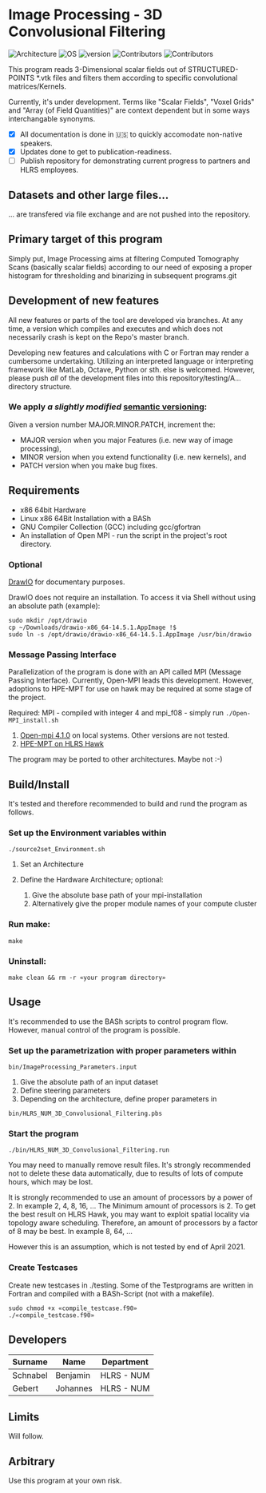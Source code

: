 # Image Processing - 3D Convolusional Filtering

![Architecture](https://img.shields.io/badge/Architecture-x86-green)
![OS](https://img.shields.io/badge/Linux-64Bit-green)
![version](https://img.shields.io/badge/version-2.1.0-green)
![Contributors](https://img.shields.io/badge/HLRS-NUM-blue)
![Contributors](https://img.shields.io/badge/Contributors-2-blue)


This program reads 3-Dimensional scalar fields out of STRUCTURED-POINTS *.vtk files and filters them according to specific convolutional matrices/Kernels.

Currently, it's under development. Terms like "Scalar Fields", "Voxel Grids" and "Array (of Field Quantities)" are context dependent but in some ways interchangable synonyms.

- [x] All documentation is done in :us: to quickly accomodate non-native speakers.
- [x] Updates done to get to publication-readiness.
- [ ] Publish repository for demonstrating current progress to partners and HLRS employees.

## Datasets and other large files...
... are transfered via file exchange and are not pushed into the repository. 

## Primary target of this program
Simply put, Image Processing aims at filtering Computed Tomography Scans (basically scalar fields) according to our need of exposing a proper histogram for thresholding and binarizing in subsequent programs.git

## Development of new features
All new features or parts of the tool are developed via branches. At any time, a version which compiles and executes and which does not necessarily crash is kept on the Repo's master branch.

Developing new features and calculations with C or Fortran may render a cumbersome undertaking. Utilizing an interpreted language or interpreting framework like MatLab, Octave, Python or sth. else is welcomed. However, please push *all* of the development files into this repository/testing/A... directory structure.

### We apply *a slightly modified* [semantic versioning](https://semver.org):

Given a version number MAJOR.MINOR.PATCH, increment the:

* MAJOR version when you major Features (i.e. new way of image processing),
* MINOR version when you extend functionality (i.e. new kernels), and
* PATCH version when you make bug fixes.
## Requirements

* x86 64bit Hardware
* Linux x86 64Bit Installation with a BASh
* GNU Compiler Collection (GCC) including gcc/gfortran
* An installation of Open MPI - run the script in the project's root directory.
### Optional
[DrawIO](https://sourceforge.net/projects/drawio-desktop.mirror/) for documentary purposes.

DrawIO does not require an installation. To access it via Shell without using an absolute path (example):

```
sudo mkdir /opt/drawio
cp ~/Downloads/drawio-x86_64-14.5.1.AppImage !$
sudo ln -s /opt/drawio/drawio-x86_64-14.5.1.AppImage /usr/bin/drawio
```
### Message Passing Interface 
Parallelization of the program is done with an API called MPI (Message Passing Interface). Currently, Open-MPI leads this development. However, adoptions to HPE-MPT for use on hawk may be required at some stage of the project.

Required: MPI - compiled with integer 4 and mpi_f08 - simply run ```./Open-MPI_install.sh```

  1. [Open-mpi 4.1.0](https://www.open-mpi.org/software/ompi/v4.1/) on local systems. Other versions are not tested.
  2. [HPE-MPT on HLRS Hawk](https://kb.hlrs.de/platforms/index.php/MPI(Hawk))

The program may be ported to other architectures. Maybe not :-)

## Build/Install
It's tested and therefore recommended to build and rund the program as follows.
### Set up the Environment variables within 
```./source2set_Environment.sh```

1. Set an Architecture
2. Define the Hardware Architecture; optional:

   1. Give the absolute base path of your mpi-installation
   2. Alternatively give the proper module names of your compute cluster

### Run make:
```make```
### Uninstall:
```make clean && rm -r «your program directory»```

## Usage
It's recommended to use the BASh scripts to control program flow. However, manual control of the program is possible.
### Set up the parametrization with proper parameters within 
```bin/ImageProcessing_Parameters.input```

1. Give the absolute path of an input dataset
2. Define steering parameters
3. Depending on the architecture, define proper parameters in

```bin/HLRS_NUM_3D_Convolusional_Filtering.pbs```

### Start the program

```./bin/HLRS_NUM_3D_Convolusional_Filtering.run```

You may need to manually remove result files. It's strongly recommended not to delete these data automatically, due to results of lots of compute hours, which may be lost.

It is strongly recommended to use an amount of processors by a power of 2. In example 2, 4, 8, 16, ...
The Minimum amount of processors is 2.
To get the best result on HLRS Hawk, you may want to exploit spatial locality via topology aware scheduling. Therefore, an amount of processors by a factor of 8 may be best. In example 8, 64, ...

However this is an assumption, which is not tested by end of April 2021.

### Create Testcases
Create new testcases in ./testing.
Some of the Testprograms are written in Fortran and compiled with a BASh-Script (not with a makefile).

```
sudo chmod +x «compile_testcase.f90»
./«compile_testcase.f90»
```
## Developers
| Surname   | Name     | Department   |
|-----------| ---------| -------------|
| Schnabel  | Benjamin | HLRS - NUM   |
| Gebert    | Johannes | HLRS - NUM   |
## Limits
Will follow.
## Arbitrary
Use this program at your own risk.
